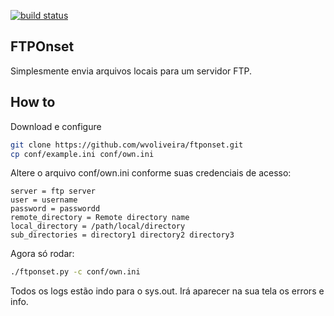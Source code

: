 [![build status](https://travis-ci.org/wvoliveira/ftponset.svg?branch=master)](https://travis-ci.org/wvoliveira/ftponset)

FTPOnset
---------

Simplesmente envia arquivos locais para um servidor FTP.  

How to
-----

Download e configure
```bash
git clone https://github.com/wvoliveira/ftponset.git
cp conf/example.ini conf/own.ini
```

Altere o arquivo conf/own.ini conforme suas credenciais de acesso:
```
server = ftp server
user = username
password = passwordd
remote_directory = Remote directory name
local_directory = /path/local/directory
sub_directories = directory1 directory2 directory3
```

Agora só rodar:
```bash
./ftponset.py -c conf/own.ini
```

Todos os logs estão indo para o sys.out. Irá aparecer na sua tela os errors e info.
